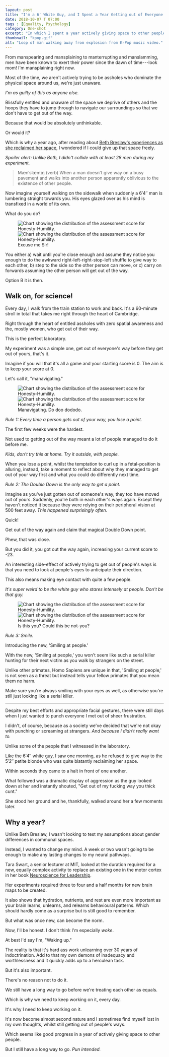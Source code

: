 ```yaml
---
layout: post
title: "I'm a 6′ White Guy, and I Spent a Year Getting out of Everyone's Way"
date: 2018-10-07 T 07:00
tags : [Equality, Psychology]
category: One-shot
excerpt: "In which I spent a year actively giving space to other people and realising just how much more spatial awareness women have."
thumbnail: "kpop.gif"
alt: "Loop of man walking away from explosion from K-Pop music video."
---
```

From manspearing and mansplaining to manterrupting and manslamming, men have been known to exert their power since the dawn of time---look mom! I'm mansplaining right now.

Most of the time, we aren't actively trying to be assholes who dominate the physical space around us, we're just unaware.

*I'm as guilty of this as anyone else.*

Blissfully entitled and unaware of the space we deprive of others and the hoops they have to jump through to navigate our surroundings so that we don't have to get out of the way.

Because that would be absolutely unthinkable.

Or would it?

Which is why a year ago, after reading about [Beth Breslaw's experiences as she reclaimed her space][beth], I wondered if I could give up that space freely.

*Spoiler alert: Unlike Beth, I didn't collide with at least 28 men during my experiment.*

> Mænˈslæmɪŋ (verb) When a man doesn't give way on a busy pavement and walks into another person apparently oblivious to the existence of other people.

Now imagine yourself walking on the sidewalk when suddenly a 6′4″ man is lumbering straight towards you. His eyes glazed over as his mind is transfixed in a world of its own.

What do you do?

<figure>
  <img class="js-lazy-load" data-original="/assets/posts/2018/october/im-a-6-foot-white-guy-and-i-spent-a-year-getting-out-of-everyones-way/get-out.gif" alt="Chart showing the distribution of the assessment score for Honesty-Humility.">
  <noscript>
    <img src="/assets/posts/2018/october/im-a-6-foot-white-guy-and-i-spent-a-year-getting-out-of-everyones-way/get-out.gif" alt="Chart showing the distribution of the assessment score for Honesty-Humility.">
  </noscript>
  <figcaption>Excuse me Sir!</figcaption>
</figure>

You either a) wait until you're close enough and assume they notice you enough to do the awkward right-left-right-stop-left shuffle to give way to each other, b) step to the side so the other person can move, or c) carry on forwards assuming the other person will get out of the way.

Option B it is then.

## Walk on, for science!

Every day, I walk from the train station to work and back. It's a 60-minute stroll in total that takes me right through the heart of Cambridge.

Right through the heart of entitled assholes with zero spatial awareness and the, mostly women, who get out of their way.

This is the perfect laboratory.

My experiment was a simple one, get out of everyone's way before they get out of yours, that's it.

Imagine if you will that it's all a game and your starting score is 0. The aim is to keep your score at 0.

Let's call it, "manavigating."

<figure>
  <img class="js-lazy-load" data-original="/assets/posts/2018/october/im-a-6-foot-white-guy-and-i-spent-a-year-getting-out-of-everyones-way/mahna-mahna.gif" alt="Chart showing the distribution of the assessment score for Honesty-Humility.">
  <noscript>
    <img src="/assets/posts/2018/october/im-a-6-foot-white-guy-and-i-spent-a-year-getting-out-of-everyones-way/mahna-mahna.gif" alt="Chart showing the distribution of the assessment score for Honesty-Humility.">
  </noscript>
  <figcaption>Manavigating. Do doo dododo.</figcaption>
</figure>

*Rule 1: Every time a person gets out of your way, you lose a point.*

The first few weeks were the hardest.

Not used to getting out of the way meant a lot of people managed to do it before me.

*Kids, don't try this at home. Try it outside, with people.*

When you lose a point, whilst the temptation to curl up in a fetal-position is alluring, instead, take a moment to reflect about why they managed to get out of your way first and what you could do differently next time.

<p data-pullquote="It’s super weird to be the white guy who stares intensely at people."></p>

*Rule 2: The Double Down is the only way to get a point.*

Imagine as you've just gotten out of someone's way, they too have moved out of yours. Suddenly, you're both in each other's ways again. Except they haven't noticed it because they were relying on their peripheral vision at 500 feet away. *This happened surprisingly often.*

Quick!

Get out of the way again and claim that magical Double Down point.

Phew, that was close.

But you did it, you got out the way again, increasing your current score to -23.

An interesting side-effect of actively trying to get out of people's ways is that you need to look at people's eyes to anticipate their direction.

This also means making eye contact with quite a few people.

*It's super weird to be the white guy who stares intensely at people. Don't be that guy.*

<figure>
  <img class="js-lazy-load" data-original="/assets/posts/2018/october/im-a-6-foot-white-guy-and-i-spent-a-year-getting-out-of-everyones-way/smile.gif" alt="Chart showing the distribution of the assessment score for Honesty-Humility.">
  <noscript>
    <img src="/assets/posts/2018/october/im-a-6-foot-white-guy-and-i-spent-a-year-getting-out-of-everyones-way/smile.gif" alt="Chart showing the distribution of the assessment score for Honesty-Humility.">
  </noscript>
  <figcaption>Is this you? Could this be not-you?</figcaption>
</figure>

*Rule 3: Smile.*

Introducing the new, 'Smiling at people.'

With the new, 'Smiling at people,' you won't seem like such a serial killer hunting for their next victim as you walk by strangers on the street.

Unlike other primates, Homo Sapiens are unique in that, 'Smiling at people,' is not seen as a threat but instead tells your fellow primates that you mean them no harm.

Make sure you're always smiling with your eyes as well, as otherwise you're still just looking like a serial killer.

***

Despite my best efforts and appropriate facial gestures, there were still days when I just wanted to punch everyone I met out of sheer frustration.

I didn't, of course, because as a society we've decided that we're not okay with punching or screaming at strangers. *And because I didn't really want to.*

Unlike some of the people that I witnessed in the laboratory.

Like the 6′4″ white guy, I saw one morning, as he refused to give way to the 5′2″ petite blonde who was quite blatantly reclaiming her space.

Within seconds they came to a halt in front of one another.

What followed was a dramatic display of aggression as the guy looked down at her and instantly shouted, "Get out of my fucking way you thick cunt."

She stood her ground and he, thankfully, walked around her a few moments later.

## Why a year?

<p data-pullquote="What was once new, can become the norm."></p>

Unlike Beth Breslaw, I wasn't looking to test my assumptions about gender differences in communal spaces.

Instead, I wanted to change my mind. A week or two wasn't going to be enough to make any lasting changes to my neural pathways. 

Tara Swart, a senior lecturer at MIT, looked at the duration required for a new, equally complex activity to replace an existing one in the motor cortex in her book [Neuroscience for Leadership][book].

Her experiments required three to four and a half months for new brain maps to be created.

It also shows that hydration, nutrients, and rest are even more important as your brain learns, unlearns, and relearns behavioural patterns. Which should hardly come as a surprise but is still good to remember.

But what was once new, can become the norm. 

Now, I'll be honest. I don't think I'm especially *woke*.

At best I'd say I'm, "Waking up."

The reality is that it's hard ass work unlearning over 30 years of indoctrination. Add to that my own demons of inadequacy and worthlessness and it quickly adds up to a herculean task.

But it's also important.

There's no reason not to do it.

We still have a long way to go before we're treating each other as equals.

Which is why we need to keep working on it, every day.

It's why I need to keep working on it.

It's now become almost second nature and I sometimes find myself lost in my own thoughts, whilst still getting out of people's ways.

Which seems like good progress in a year of actively giving space to other people.

But I still have a long way to go. *Pun intended.*

[beth]: https://twitter.com/annabreslaw/status/543889329005662208?lang=en
[kimberly]: https://www.refinery29.uk/2017/08/169441/manslamming-experiment-personal-story
[book]: https://www.goodreads.com/book/show/22895601-neuroscience-for-leadership
